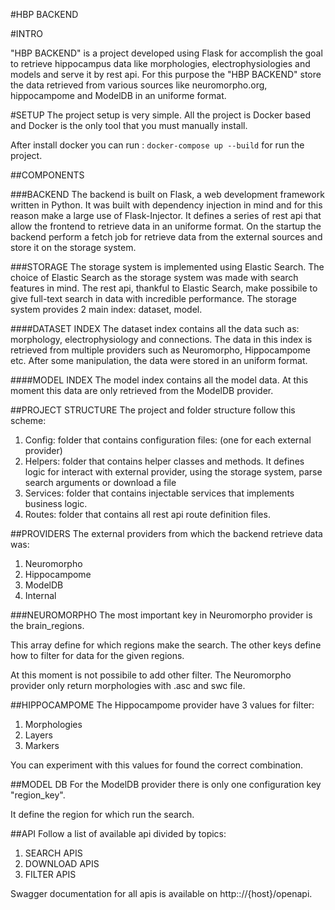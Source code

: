 #HBP BACKEND

#INTRO

"HBP BACKEND" is a project developed using Flask for accomplish the goal to retrieve hippocampus data like morphologies, electrophysiologies
and models and serve it by rest api. For this purpose the "HBP BACKEND" store the data retrieved from various sources like neuromorpho.org, hippocampome and ModelDB in an uniforme format.

#SETUP
The project setup is very simple. All the project is Docker based and Docker is the only tool that you must manually install.

After install docker you can run :
`docker-compose up --build` for run the project.

##COMPONENTS

###BACKEND
The backend is built on Flask, a web development framework written in Python.
It was built with dependency injection in mind and for this reason make a large use of Flask-Injector. 
It defines a series of rest api that allow the frontend to retrieve data in an uniforme format.
On the startup the backend perform a fetch job for retrieve data from the external sources and store it on the storage system.

###STORAGE
The storage system is implemented using Elastic Search.
The choice of Elastic Search as the storage system was made with search features in mind.
The rest api, thankful to Elastic Search, make possibile to give full-text search in data with incredible performance.
The storage system provides 2 main index: dataset, model.

####DATASET INDEX
The dataset index contains all the data such as: morphology, electrophysiology and connections.
The data in this index is retrieved from multiple providers such as Neuromorpho, Hippocampome etc.
After some manipulation, the data were stored in an uniform format.


####MODEL INDEX
The model index contains all the model data.
At this moment this data are only retrieved from the ModelDB provider.


##PROJECT STRUCTURE
The project and folder structure follow this scheme:
1. Config: folder that contains configuration files: (one for each external provider)
2. Helpers: folder that contains helper classes and methods. It defines logic for interact with external provider, using the storage system, parse search arguments or download a file
3. Services: folder that contains injectable services that implements business logic.
4. Routes: folder that contains all rest api route definition files.

##PROVIDERS
The external providers from which the backend retrieve data was:
1. Neuromorpho
2. Hippocampome
3. ModelDB
4. Internal

###NEUROMORPHO
The most important key in Neuromorpho provider is the brain_regions.

This array define for which regions make the search.
The other keys define how to filter for data for the given regions.

At this moment is not possibile to add other filter.
The Neuromorpho provider only return morphologies with .asc and swc file.

##HIPPOCAMPOME
The Hippocampome provider have 3 values for filter:
1. Morphologies
2. Layers
3. Markers

You can experiment with this values for found the correct combination.

##MODEL DB
For the ModelDB provider there is only one configuration key "region_key".

It define the region for which run the search.


##API
Follow a list of available api divided by topics:

1. SEARCH APIS
2. DOWNLOAD APIS
3. FILTER APIS

Swagger documentation for all apis is available on http:://{host}/openapi.